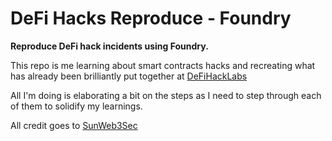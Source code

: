 # DeFi Hacks Reproduce - Foundry
**Reproduce DeFi hack incidents using Foundry.**

This repo is me learning about smart contracts hacks and recreating what has already been brilliantly put together at [DeFiHackLabs](https://github.com/SunWeb3Sec/DeFiHackLabs)

All I'm doing is elaborating a bit on the steps as I need to step through each of them to solidify my learnings.

All credit goes to [SunWeb3Sec](https://github.com/SunWeb3Sec)